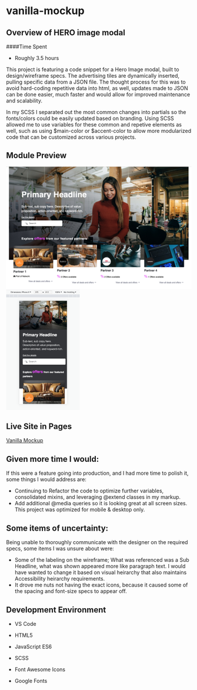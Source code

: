 # vanilla-mockup
## Overview of HERO image modal
####Time Spent
  * Roughly 3.5 hours

This project is featuring a code snippet for a Hero Image modal, built to design/wireframe specs. The advertising tiles are dynamically inserted, pulling specific data from a JSON file. The thought process for this was to avoid hard-coding repetitive data into html, as well, updates made to JSON can be done easier, much faster and would allow for improved maintenance and scalability.

In my SCSS I separated out the most common changes into partials so the fonts/colors could be easily updated based on branding. Using SCSS allowed me to use variables for these common and repetive elements as well, such as using $main-color or $accent-color to allow more modularized code that can be customized across various projects. 


## Module Preview
<img src="/assets/mockup-large.png" width="600">
<img src="/assets/mockup-mobile.png" width="200">

## Live Site  in Pages
[Vanilla Mockup](https://azufelt.github.io/vanilla-mockup/)

## Given more time I would:
 If this were a feature going into production, and I had more time to polish it, some things I would address are:
  * Continuing to Refactor the code to optimize further variables, consolidated mixins, and leveraging @extend classes in my markup.
  * Add additional @media queries so it is looking great at all screen sizes. This project was optimized for mobile & desktop only. 

## Some items of uncertainty:
 Being unable to thoroughly communicate with the designer on the required specs, some items I was unsure about were:
  * Some of the labeling on the wireframe; What was referenced was a Sub Headline, what was shown appeared more like paragraph text. I would have wanted to change it based on visual heirarchy that also maintains Accessibility heirarchy requirements. 
  * It drove me nuts not having the exact icons, because it caused some of the spacing and font-size specs to appear off. 

## Development Environment

* VS Code
* HTML5
* JavaScript ES6
* SCSS

* Font Awesome Icons
* Google Fonts
